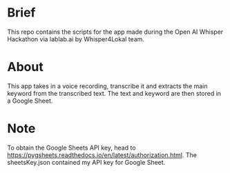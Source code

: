 # Brief
This repo contains the scripts for the app made during the Open AI Whisper Hackathon via lablab.ai by Whisper4Lokal team.

# About
This app takes in a voice recording, transcribe it and extracts the main keyword from the transcribed text. The text and keyword are then stored in a Google Sheet.

# Note
To obtain the Google Sheets API key, head to https://pygsheets.readthedocs.io/en/latest/authorization.html. 
The sheetsKey.json contained my API key for Google Sheet.
